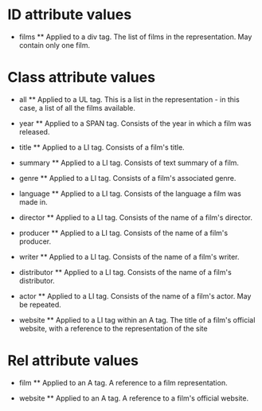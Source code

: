 # ID attribute values

* films
	** Applied to a div tag. The list of films in the representation. May contain only one film.

# Class attribute values

* all
	** Applied to a UL tag. This is a list in the representation - in this case, a list of all the films available.

* year
	** Applied to a SPAN tag. Consists of the year in which a film was released.

* title
	** Applied to a LI tag. Consists of a film's title.

* summary
	** Applied to a LI tag. Consists of text summary of a film.

* genre
	** Applied to a LI tag. Consists of a film's associated genre.

* language
	** Applied to a LI tag. Consists of the language a film was made in.

* director
	** Applied to a LI tag. Consists of the name of a film's director.

* producer
	** Applied to a LI tag. Consists of the name of a film's producer.

* writer
	** Applied to a LI tag. Consists of the name of a film's writer.

* distributor
	** Applied to a LI tag. Consists of the name of a film's distributor.

* actor
	** Applied to a LI tag. Consists of the name of a film's actor. May be repeated.

* website 
	** Applied to a LI tag within an A tag. The title of a film's official website, with a reference to the representation of the site

# Rel attribute values

* film
	** Applied to an A tag. A reference to a film representation.

* website
	** Applied to an A tag. A reference to a film's official website.